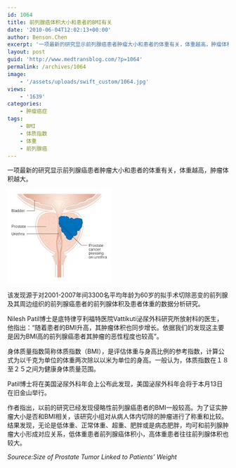 ```yaml
---
id: 1064
title: 前列腺癌体积大小和患者的BMI有关
date: '2010-06-04T12:02:13+00:00'
author: Benson.Chen
excerpt: '一项最新的研究显示前列腺癌患者肿瘤大小和患者的体重有关，体重越高，肿瘤体积越大。该发现源于对2001-2007年间3300名平均年龄为60岁的拟手术切除恶变的前列腺及其周边组织的前列腺癌患者的前列腺体积及患者体重的数据分析研究。Nilesh Patil博士是底特律亨利福特医院Vattikuti泌尿外科研究所放射科的医生，他指出：“随着患者的BMI升高，其肿瘤体积也同步增长。依据我们的发现这主要是因为'
layout: post
guid: 'http://www.medtransblog.com/?p=1064'
permalink: /archives/1064
image:
    - '/assets/uploads/swift_custom/1064.jpg'
views:
    - '1639'
categories:
    - 肿瘤癌症
tags:
    - BMI
    - 体质指数
    - 体重
    - 前列腺癌
---
```


一项最新的研究显示前列腺癌患者肿瘤大小和患者的体重有关，体重越高，肿瘤体积越大。

![](/assets/uploads/2010/06/下载-1.jpg)

该发现源于对2001-2007年间3300名平均年龄为60岁的拟手术切除恶变的前列腺及其周边组织的前列腺癌患者的前列腺体积及患者体重的数据分析研究。

Nilesh Patil博士是底特律亨利福特医院Vattikuti泌尿外科研究所放射科的医生，他指出：“随着患者的BMI升高，其肿瘤体积也同步增长。依据我们的发现这主要是因为BMI高的前列腺癌患者其肿瘤的恶性程度也较高”。

身体质量指数简称体质指数（BMI），是评估体重与身高比例的参考指数，计算公式为以千克为单位的体重两次除以以米为单位的身高。一般认为，体质指数在１８至２５之间为健康身体质量范围。

Patil博士将在美国泌尿外科年会上公布此发现，美国泌尿外科年会将于本月13日在旧金山举行。

作者指出，以前的研究已经发现侵略性前列腺癌患者的BMI一般较高。为了证实肿瘤大小是否和BMI相关，该研究小组对从病人体内切除的肿瘤进行了称重和比较。结果发现，无论是低体重、正常体重、超重、肥胖或是病态肥胖，均可和前列腺肿瘤大小形成对应关系，低体重患者前列腺癌体积小，高体重患者往往前列腺体积也较大。

*Sourece:Size of Prostate Tumor Linked to Patients’ Weight*
